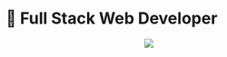
# 🚀 Full Stack Web Developer

<div align="center">
  <img src="https://github-readme-streak-stats.herokuapp.com/?user=wrkvoid&theme=tokyonight" />
</div>
